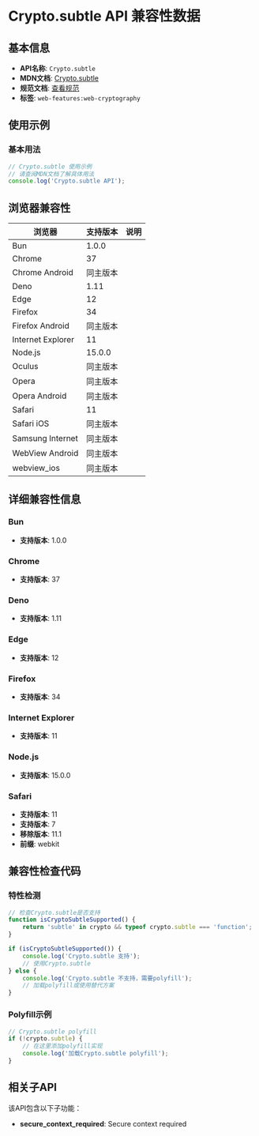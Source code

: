 # Crypto.subtle API 兼容性数据

## 基本信息

- **API名称**: `Crypto.subtle`
- **MDN文档**: [Crypto.subtle](https://developer.mozilla.org/docs/Web/API/Crypto/subtle)
- **规范文档**: [查看规范](https://w3c.github.io/webcrypto/#Crypto-attribute-subtle)
- **标签**: `web-features:web-cryptography`

## 使用示例

### 基本用法

```javascript
// Crypto.subtle 使用示例
// 请查阅MDN文档了解具体用法
console.log('Crypto.subtle API');
```

## 浏览器兼容性

| 浏览器 | 支持版本 | 说明 |
|--------|----------|------|
| Bun | 1.0.0 |  |
| Chrome | 37 |  |
| Chrome Android | 同主版本 |  |
| Deno | 1.11 |  |
| Edge | 12 |  |
| Firefox | 34 |  |
| Firefox Android | 同主版本 |  |
| Internet Explorer | 11 |  |
| Node.js | 15.0.0 |  |
| Oculus | 同主版本 |  |
| Opera | 同主版本 |  |
| Opera Android | 同主版本 |  |
| Safari | 11 |  |
| Safari iOS | 同主版本 |  |
| Samsung Internet | 同主版本 |  |
| WebView Android | 同主版本 |  |
| webview_ios | 同主版本 |  |

## 详细兼容性信息

### Bun

- **支持版本**: 1.0.0

### Chrome

- **支持版本**: 37

### Deno

- **支持版本**: 1.11

### Edge

- **支持版本**: 12

### Firefox

- **支持版本**: 34

### Internet Explorer

- **支持版本**: 11

### Node.js

- **支持版本**: 15.0.0

### Safari

- **支持版本**: 11
- **支持版本**: 7
- **移除版本**: 11.1
- **前缀**: webkit

## 兼容性检查代码

### 特性检测

```javascript
// 检查Crypto.subtle是否支持
function isCryptoSubtleSupported() {
    return 'subtle' in crypto && typeof crypto.subtle === 'function';
}

if (isCryptoSubtleSupported()) {
    console.log('Crypto.subtle 支持');
    // 使用Crypto.subtle
} else {
    console.log('Crypto.subtle 不支持，需要polyfill');
    // 加载polyfill或使用替代方案
}
```

### Polyfill示例

```javascript
// Crypto.subtle polyfill
if (!crypto.subtle) {
    // 在这里添加polyfill实现
    console.log('加载Crypto.subtle polyfill');
}
```

## 相关子API

该API包含以下子功能：

- **secure_context_required**: Secure context required


